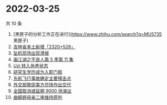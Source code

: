 # 2022-03-25

共 10 条

<!-- BEGIN -->
<!-- 最后更新时间 Fri Mar 25 2022 00:19:48 GMT+0800 (China Standard Time) -->

1. [黑匣子的分析工作正在进行](https://www.zhihu.com/search?q=MU5735 黑匣子)
1. [吉林省本土新增「2320+528」](https://www.zhihu.com/search?q=吉林疫情)
1. [坠机现场出现滑坡](https://www.zhihu.com/search?q=坠机现场山体滑坡)
1. [画江湖之不良人第 5 季第 11 集](https://www.zhihu.com/search?q=画江湖之不良人)
1. [Uzi 转入休养状态](https://www.zhihu.com/search?q=uzi)
1. [研究生学历成为入职门槛](https://www.zhihu.com/search?q=研究生学历)
1. [东航飞行事故确定主要撞击点](https://www.zhihu.com/search?q=确定坠机事故主要撞击点)
1. [外交部敦促美方尽快作出交代](https://www.zhihu.com/search?q=美方涉乌生物实验室)
1. [全国取消或延期 9000 场演出](https://www.zhihu.com/search?q=取消演出)
1. [曲婉婷母亲二审维持原判](https://www.zhihu.com/search?q=曲婉婷)

<!-- END -->
